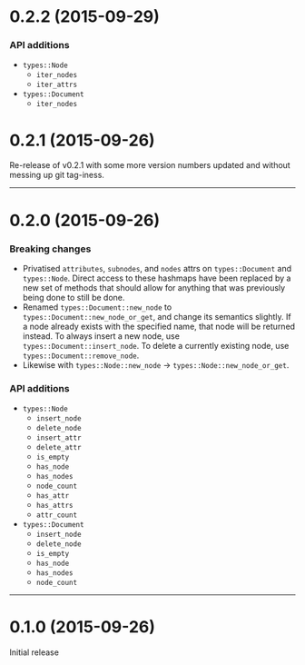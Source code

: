 # 0.2.2 (2015-09-29)

### API additions
- `types::Node`
    + `iter_nodes`
    + `iter_attrs`
- `types::Document`
    + `iter_nodes`

# 0.2.1 (2015-09-26)

Re-release of v0.2.1 with some more version numbers updated and without messing up
git tag-iness.

***

# 0.2.0 (2015-09-26)

### Breaking changes
- Privatised `attributes`, `subnodes`, and `nodes` attrs on `types::Document` and `types::Node`.  Direct access to these hashmaps have been replaced by a new set of methods that should allow for anything that was previously being done to still be done.
- Renamed `types::Document::new_node` to `types::Document::new_node_or_get`, and change its semantics slightly.  If a node already exists with the specified name, that node will be returned instead.  To always insert a new node, use `types::Document::insert_node`.  To delete a currently existing node, use `types::Document::remove_node`.
- Likewise with `types::Node::new_node` -> `types::Node::new_node_or_get`.

### API additions
- `types::Node`
    + `insert_node`
    + `delete_node`
    + `insert_attr`
    + `delete_attr`
    + `is_empty`
    + `has_node`
    + `has_nodes`
    + `node_count`
    + `has_attr`
    + `has_attrs`
    + `attr_count`
- `types::Document`
    + `insert_node`
    + `delete_node`
    + `is_empty`
    + `has_node`
    + `has_nodes`
    + `node_count`

***

# 0.1.0 (2015-09-26)

Initial release
